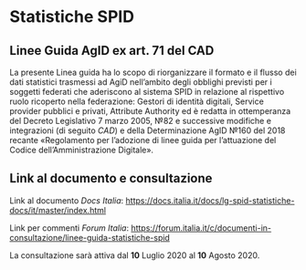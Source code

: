 # Statistiche SPID
## Linee Guida AgID ex art. 71 del CAD

La presente Linea guida ha lo scopo di riorganizzare il formato e il flusso dei dati statistici
trasmessi ad AgiD nell’ambito degli obblighi previsti per i soggetti federati che aderiscono al
sistema SPID in relazione al rispettivo ruolo ricoperto nella federazione: Gestori di identità
digitali, Service provider pubblici e privati, Attribute Authority ed è redatta in ottemperanza
del Decreto Legislativo 7 marzo 2005, №82 e successive modifiche e integrazioni (di seguito
*CAD*) e della Determinazione AgID №160 del 2018 recante «Regolamento per l’adozione di linee
guida per l’attuazione del Codice dell’Amministrazione Digitale».


## Link al documento e consultazione

Link al documento *Docs Italia*: https://docs.italia.it/docs/lg-spid-statistiche-docs/it/master/index.html

Link per commenti *Forum Italia*: https://forum.italia.it/c/documenti-in-consultazione/linee-guida-statistiche-spid

La consultazione sarà attiva dal **10** Luglio 2020 al **10** Agosto 2020.
